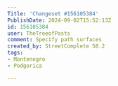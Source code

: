 ```yaml
---
Title: 'Changeset #156105384'
PublishDate: 2024-09-02T15:52:13Z
id: 156105384
user: TheTreeofPasts
comment: Specify path surfaces
created_by: StreetComplete 58.2
tags:
- Montenegro
- Podgorica

---
```

